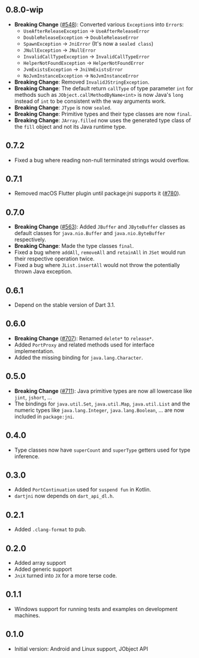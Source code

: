 ## 0.8.0-wip

- **Breaking Change** ([#548](https://github.com/dart-lang/native/issues/548)):
  Converted various `Exception`s into `Error`s:
  - `UseAfterReleaseException` -> `UseAfterReleaseError`
  - `DoubleReleaseException` -> `DoubleReleaseError`
  - `SpawnException` -> `JniError` (It's now a `sealed class`)
  - `JNullException` -> `JNullError`
  - `InvalidCallTypeException` -> `InvalidCallTypeError`
  - `HelperNotFoundException` -> `HelperNotFoundError`
  - `JvmExistsException` -> `JniVmExistsError`
  - `NoJvmInstanceException` -> `NoJvmInstanceError`
- **Breaking Change**: Removed `InvalidJStringException`.
- **Breaking Change**: The default return `callType` of type parameter `int` for
  methods such as `JObject.callMethodByName<int>` is now Java's `long` instead
  of `int` to be consistent with the way arguments work.
- **Breaking Change**: `JType` is now `sealed`.
- **Breaking Change**: Primitive types and their type classes are now `final`.
- **Breaking Change**: `JArray.filled` now uses the generated type class of the
  `fill` object and not its Java runtime type.

## 0.7.2
- Fixed a bug where reading non-null terminated strings would overflow.

## 0.7.1
- Removed macOS Flutter plugin until package:jni supports it ([#780](https://github.com/dart-lang/native/issues/780)).

## 0.7.0

- **Breaking Change** ([#563](https://github.com/dart-lang/native/issues/563)):
  Added `JBuffer` and `JByteBuffer` classes as default classes for
  `java.nio.Buffer` and `java.nio.ByteBuffer` respectively.
- **Breaking Change**: Made the type classes `final`.
- Fixed a bug where `addAll`, `removeAll` and `retainAll` in `JSet` would run
  their respective operation twice.
- Fixed a bug where `JList.insertAll` would not throw the potentially thrown
  Java exception.

## 0.6.1

- Depend on the stable version of Dart 3.1.

## 0.6.0

- **Breaking Change** ([#707](https://github.com/dart-lang/native/issues/707)):
  Renamed `delete*` to `release*`.
- Added `PortProxy` and related methods used for interface implementation.
- Added the missing binding for `java.lang.Character`.

## 0.5.0

- **Breaking Change** ([#711](https://github.com/dart-lang/native/issues/711)):
  Java primitive types are now all lowercase like `jint`, `jshort`, ...
- The bindings for `java.util.Set`, `java.util.Map`, `java.util.List` and the
  numeric types like `java.lang.Integer`, `java.lang.Boolean`, ... are now
  included in `package:jni`.

## 0.4.0

- Type classes now have `superCount` and `superType` getters used for type
  inference.

## 0.3.0

- Added `PortContinuation` used for `suspend fun` in Kotlin.
- `dartjni` now depends on `dart_api_dl.h`.

## 0.2.1

- Added `.clang-format` to pub.

## 0.2.0

- Added array support
- Added generic support
- `JniX` turned into `JX` for a more terse code.

## 0.1.1

- Windows support for running tests and examples on development machines.

## 0.1.0

- Initial version: Android and Linux support, JObject API
